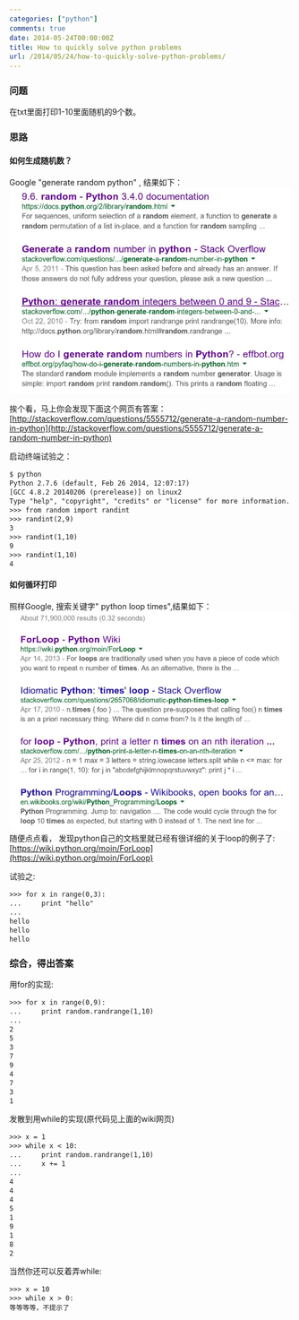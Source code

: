 ```yaml
---
categories: ["python"]
comments: true
date: 2014-05-24T00:00:00Z
title: How to quickly solve python problems
url: /2014/05/24/how-to-quickly-solve-python-problems/
---
```


### 问题
在txt里面打印1-10里面随机的9个数。    
### 思路
#### 如何生成随机数？     
Google "generate  random python" , 结果如下：     
![/images/python1.jpg](/images/python1.jpg)    

挨个看，马上你会发现下面这个网页有答案：    
[http://stackoverflow.com/questions/5555712/generate-a-random-number-in-python](http://stackoverflow.com/questions/5555712/generate-a-random-number-in-python)    

启动终端试验之：    

```
$ python
Python 2.7.6 (default, Feb 26 2014, 12:07:17) 
[GCC 4.8.2 20140206 (prerelease)] on linux2
Type "help", "copyright", "credits" or "license" for more information.
>>> from random import randint
>>> randint(2,9)
3
>>> randint(1,10)
9
>>> randint(1,10)
4

```

#### 如何循环打印   
照样Google, 搜索关键字" python loop times",结果如下：    
![/images/python2.jpg](/images/python2.jpg)    
随便点点看， 发现python自己的文档里就已经有很详细的关于loop的例子了:   
[https://wiki.python.org/moin/ForLoop](https://wiki.python.org/moin/ForLoop)    

试验之:    

```
>>> for x in range(0,3):
...     print "hello"
... 
hello
hello
hello

```

### 综合，得出答案    
用for的实现:    

```
>>> for x in range(0,9):
...     print random.randrange(1,10)
... 
2
5
3
7
9
4
7
3
1

```
发散到用while的实现(原代码见上面的wiki网页)      

```
>>> x = 1
>>> while x < 10:
...     print random.randrange(1,10)
...     x += 1
... 
4
4
4
5
1
9
1
8
2

```
当然你还可以反着弄while:    

```
>>> x = 10
>>> while x > 0:
等等等等，不提示了

```


